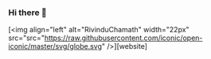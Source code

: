 ### Hi there 👋

[<img align="left" alt="RivinduChamath" width="22px" src="src="https://raw.githubusercontent.com/iconic/open-iconic/master/svg/globe.svg" />][website]





